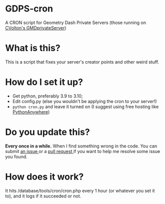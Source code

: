 # GDPS-cron
A CRON script for Geometry Dash Private Servers (those running on <a href="https://github.com/Cvolton/GMDprivateServer">CVolton's GMDprivateServer</a>)
# What is this?
This is a script that fixes your server's creator points and other weird stuff.
# How do I set it up?
* Get python, preferably 3.9 to 3.10;
* Edit config.py (else you wouldn't be applying the cron to your server!)
* `python cron.py` and leave it turned on (I suggest using free hosting like <a href="https://pythonanywhere.com">PythonAnywhere</a>)
# Do you update this?
**Every once in a while.** When I find something wrong in the code. You can submit <a href="https://github.com/RosenGDPS/GDPS-cron/issues"> an issue </a> or a <a href="https://github.com/RosenGDPS/GDPS-cron/pulls"> pull request </a> if you want to help me resolve some issue you found.
# How does it work?
It hits /database/tools/cron/cron.php every 1 hour (or whatever you set it to), and it logs if it succeeded or not.
